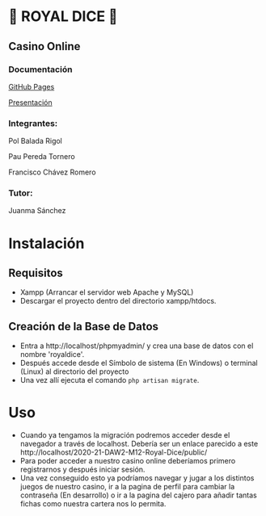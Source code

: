 # 🎲 ROYAL DICE 🎲

## Casino Online

### Documentación
[GitHub Pages](https://ies-jaume-balmes.github.io/2020-21-DAW2-M12-Royal-Dice/)

[Presentación](https://ies-jaume-balmes.github.io/2020-21-DAW2-M12-Royal-Dice/slides-deck.html)

### Integrantes:
Pol Balada Rigol

Pau Pereda Tornero

Francisco Chávez Romero

### Tutor:
Juanma Sánchez



# Instalación

## Requisitos

- Xampp (Arrancar el servidor web Apache y MySQL)
- Descargar el proyecto dentro del directorio xampp/htdocs.

## Creación de la Base de Datos

- Entra a http://localhost/phpmyadmin/ y crea una base de datos con el nombre 'royaldice'.
- Después accede desde el Símbolo de sistema (En Windows) o terminal (Linux) al directorio del proyecto
- Una vez allí ejecuta el comando ```php artisan migrate```.

# Uso
- Cuando ya tengamos la migración podremos acceder desde el navegador a través de localhost. Debería ser un enlace parecido a este http://localhost/2020-21-DAW2-M12-Royal-Dice/public/ 
- Para poder acceder a nuestro casino online deberíamos primero registrarnos y después iniciar sesión. 
- Una vez conseguido esto ya podríamos navegar y jugar a los distintos juegos de nuestro casino, ir a la pagina de perfil para cambiar la contraseña (En desarrollo) o ir a la pagina del cajero para añadir tantas fichas como nuestra cartera nos lo permita.
